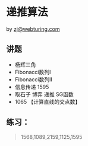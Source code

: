 # 递推算法
by zj@webturing.com

## 讲题
- 杨辉三角
- Fibonacci数列I 
- Fibonacci数列II
- 信息传递 1595
- 取石子 博弈 递推 SG函数
- 1065	【计算直线的交点数】


## 练习：
> 1568,1089,2159,1125,1595
